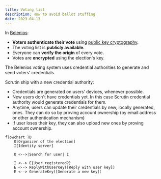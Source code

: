 ```yaml
---
title: Voting list
description: How to avoid ballot stuffing
date: 2023-04-13
---
```


In [Belenios](https://www.belenios.org/):

- **Voters authenticate their vote** using [public key cryptography](https://en.wikipedia.org/wiki/Digital_signature).
- The voting list is **publicly available**.
- Everyone can **verify the origin** of every vote.
- Votes are **encrypted** using the election's key.

The Belenios voting system uses credential authorities to generate and send voters' credentials.

Scrutin ship with a new credential authority:

- Credentials are generated on users' devices, whenever possible.
- New users don't have credentials yet. In this case Scrutin credential authority would generate credentials for them.
- Anytime, users can update their credentials by new, locally generated, ones.
	They can do so by proving account ownership (by email address or other authentication mechanism)
- If user loses their key, they can also upload new ones by proving account ownership.

```mermaid
flowchart TD
	O[Organizer of the election]
	I[Identity server]

	O <-->|Search for user| I

	I <--> E{User registered?}
	E <--> ReplyWithUserKey([Reply with user key])
	E <--> GenerateKey([Generate a new key])
```
